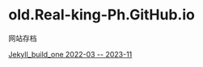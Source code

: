 # old.Real-king-Ph.GitHub.io
网站存档

[Jekyll_build_one 2022-03 -- 2023-11](https://raw.githubusercontent.com/Real-king-Ph/old.Real-king-Ph.GitHub.io/jekyll_archive/)